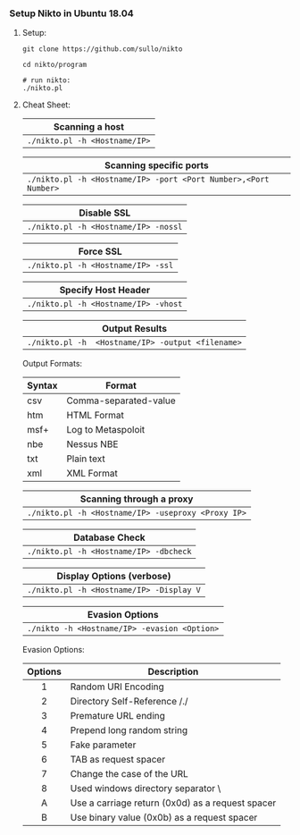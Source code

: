 ### Setup Nikto in Ubuntu 18.04

1. Setup:
   
   ```
   git clone https://github.com/sullo/nikto
   
   cd nikto/program
   
   # run nikto:
   ./nikto.pl
   ```

2. Cheat Sheet:
   
   | Scanning a host               |
   | ----------------------------- |
   | `./nikto.pl -h <Hostname/IP>` |
   
   | Scanning specific ports                                         |
   | --------------------------------------------------------------- |
   | `./nikto.pl -h <Hostname/IP> -port <Port Number>,<Port Number>` |
   
   | Disable SSL                          |
   | ------------------------------------ |
   | `./nikto.pl -h <Hostname/IP> -nossl` |
   
   | Force SSL                          |
   | ---------------------------------- |
   | `./nikto.pl -h <Hostname/IP> -ssl` |
   
   | Specify Host Header                  |
   | ------------------------------------ |
   | `./nikto.pl -h <Hostname/IP> -vhost` |
   
   | Output Results                                    |
   | ------------------------------------------------- |
   | `./nikto.pl -h  <Hostname/IP> -output <filename>` |
   
   Output Formats:
   
   | Syntax | Format                |
   | ------ | --------------------- |
   | csv    | Comma-separated-value |
   | htm    | HTML Format           |
   | msf+   | Log to Metaspoloit    |
   | nbe    | Nessus NBE            |
   | txt    | Plain text            |
   | xml    | XML Format            |
   
   | Scanning through a proxy                           |
   | -------------------------------------------------- |
   | `./nikto.pl -h <Hostname/IP> -useproxy <Proxy IP>` |
   
   | Database Check                         |
   | -------------------------------------- |
   | `./nikto.pl -h <Hostname/IP> -dbcheck` |
   
   | Display Options (verbose)                |
   | ---------------------------------------- |
   | `./nikto.pl -h <Hostname/IP> -Display V` |
   
   | Evasion Options                              |
   | -------------------------------------------- |
   | `./nikto -h <Hostname/IP> -evasion <Option>` |
   
   Evasion Options:
   
   | Options | Description                                      |
   |:-------:| ------------------------------------------------ |
   | 1       | Random URI Encoding                              |
   | 2       | Directory Self-Reference /./                     |
   | 3       | Premature URL ending                             |
   | 4       | Prepend long random string                       |
   | 5       | Fake parameter                                   |
   | 6       | TAB as request spacer                            |
   | 7       | Change the case of the URL                       |
   | 8       | Used windows directory separator \               |
   | A       | Use a carriage return (0x0d) as a request spacer |
   | B       | Use binary value (0x0b) as a request spacer      |


